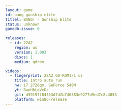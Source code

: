 ```yaml
---
layout: game
id: bang-gunship-elite
titlel: BANG! - Gunship Elite
status: unknown
gamedb-issue: 0

releases:
  - id: 22A2
    region: us
    version: 1.003
    discs: 1
    medium: gdrom

videos:
  - fingerprint: 22A2 GD-ROM1/1 us
    title: Intro auto run
    hw: i7 2720qm, GeForce 540M
    yt: BweHbLqVxDc
    git: d59197f84353d7d2b746383e9277d9ed7c8c4053
    platform: win86-release
---
```

